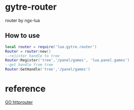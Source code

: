 # gytre-router
router by ngx-lua

## How to use
```lua
local router = require('lua.gytre.router')
Router = router:new()
--rejister handle to tree
Router:Register('tree','/panel/games', 'lua.panel.games')
--get handle from tree
Router:GetHandle('tree','/panel/games')
```

# reference 
[GO httprouter](https://github.com/julienschmidt/httprouter/blob/master/router.go)
